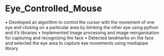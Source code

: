 # Eye_Controlled_Mouse

• Developed an algorithm to control the cursor with the movement of one eye and clicking on a particular area by
blinking the other eye using python and it’s libraries
• Implemented Image processing and image reorganisation for capturing and recognizing the face
• Detected landmarks on the face and selected the eye area to capture eye movements using mediapipe library
